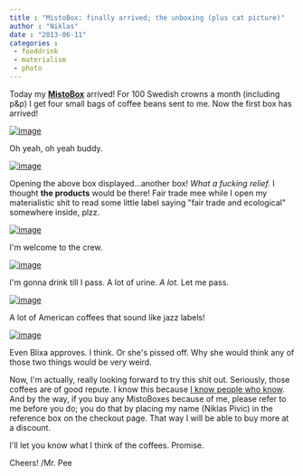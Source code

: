 ```yaml
---
title : "MistoBox: finally arrived; the unboxing (plus cat picture)"
author : "Niklas"
date : "2013-06-11"
categories : 
 - fooddrink
 - materialism
 - photo
---
```


Today my [**MistoBox**](http://www.mistobox.com) arrived! For 100 Swedish crowns a month (including p&p) I get four small bags of coffee beans sent to me. Now the first box has arrived!

[![image](https://niklasblog.com/wp-content/wpid-mtf_QEfVW_107.jpg "mtf_QEfVW_107.jpg")](https://niklasblog.com/wp-content/wpid-mtf_QEfVW_107.jpg)

Oh yeah, oh yeah buddy.

[![image](https://niklasblog.com/wp-content/wpid-CameraZOOM-20130611211237009_20130611212726074.jpg "CameraZOOM-20130611211237009_20130611212726074.jpg")](https://niklasblog.com/wp-content/wpid-CameraZOOM-20130611211237009_20130611212726074.jpg)

Opening the above box displayed...another box! _What a fucking relief._ I thought **the products** would be there! Fair trade mee while I open my materialistic shit to read some little label saying "fair trade and ecological" somewhere inside, plzz.

[![image](https://niklasblog.com/wp-content/wpid-CameraZOOM-20130611211308817_20130611212831340.jpg "CameraZOOM-20130611211308817_20130611212831340.jpg")](https://niklasblog.com/wp-content/wpid-CameraZOOM-20130611211308817_20130611212831340.jpg)

I'm welcome to the crew.

[![image](https://niklasblog.com/wp-content/wpid-CameraZOOM-20130611211341980_20130611212909406.jpg "CameraZOOM-20130611211341980_20130611212909406.jpg")](https://niklasblog.com/wp-content/wpid-CameraZOOM-20130611211341980_20130611212909406.jpg)

I'm gonna drink till I pass. A lot of urine. _A lot._ Let me pass.

[![image](https://niklasblog.com/wp-content/wpid-CameraZOOM-20130611211445673_20130611213055941.jpg "CameraZOOM-20130611211445673_20130611213055941.jpg")](https://niklasblog.com/wp-content/wpid-CameraZOOM-20130611211445673_20130611213055941.jpg)

A lot of American coffees that sound like jazz labels!

[![image](https://niklasblog.com/wp-content/wpid-CameraZOOM-20130611211516319_20130611213539465.jpg "CameraZOOM-20130611211516319_20130611213539465.jpg")](https://niklasblog.com/wp-content/wpid-CameraZOOM-20130611211516319_20130611213539465.jpg)

Even Blixa approves. I think. Or she's pissed off. Why she would think any of those two things would be very weird.

Now, I'm actually, really looking forward to try this shit out. Seriously, those coffees are of good repute. I know this because [I know people who know](http://dropcoffee.se). And by the way, if you buy any MistoBoxes because of me, please refer to me before you do; you do that by placing my name (Niklas Pivic) in the reference box on the checkout page. That way I will be able to buy more at a discount.

I'll let you know what I think of the coffees. Promise.

Cheers! /Mr. Pee
